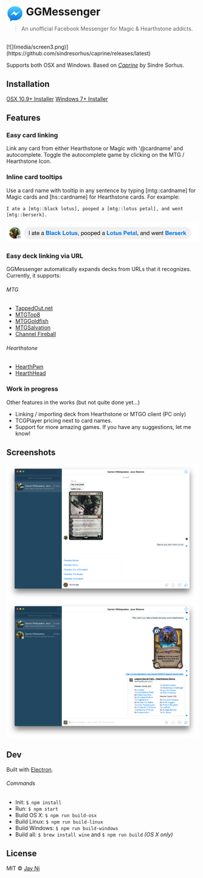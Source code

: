 # <img src="media/Icon.png" width="45" align="left">&nbsp;GGMessenger

> An unofficial Facebook Messenger for Magic & Hearthstone addicts.

<br>
[![](media/screen3.png)](https://github.com/sindresorhus/caprine/releases/latest)

Supports both OSX and Windows.  Based on [*Caprine*](https://github.com/sindresorhus/caprine/releases/latest) by Sindre Sorhus.

## Installation

[OSX 10.9+ Installer](https://www.dropbox.com/s/o0r8pty6shubwqb/GGMessenger-osx-0.4.0.zip?dl=0)
[Windows 7+ Installer](https://www.dropbox.com/s/d8kwqkukferm0xj/GGMessenger-v0.4.0.exe?dl=0)

## Features

### Easy card linking

Link any card from either Hearthstone or Magic with '@cardname' and autocomplete.  Toggle the autocomplete game by clicking on the MTG / Hearthstone Icon.

### Inline card tooltips

Use a card name with tooltip in any sentence by typing [mtg::cardname] for Magic cards and [hs::cardname] for Hearthstone cards.  For example:

```
I ate a [mtg::black lotus], pooped a [mtg::lotus petal], and went [mtg::berserk].
```

![](media/screen4.png)

### Easy deck linking via URL

GGMessenger automatically expands decks from URLs that it recognizes.  Currently, it supports:

###### MTG
* [TappedOut.net](http://tappedout.net)
* [MTGTop8](http://mtgtop8.com)
* [MTGGoldfish](http://mtggoldfish.com)
* [MTGSalvation](http://mtgsalvation.com)
* [Channel Fireball](http://channelfireball.com)

###### Hearthstone
* [HearthPwn](http://hearthpwn.com)
* [HearthHead](http://hearthhead.com)

### Work in progress

Other features in the works (but not quite done yet...)

* Linking / importing deck from Hearthstone or MTGO client (PC only)
* TCGPlayer pricing next to card names.
* Support for more amazing games.  If you have any suggestions, let me know!

## Screenshots

![](media/screen1.png)
![](media/screen2.png)

## Dev

Built with [Electron](http://electron.atom.io).

###### Commands

- Init: `$ npm install`
- Run: `$ npm start`
- Build OS X: `$ npm run build-osx`
- Build Linux: `$ npm run build-linux`
- Build Windows: `$ npm run build-windows`
- Build all: `$ brew install wine` and `$ npm run build` *(OS X only)*

## License

MIT © [Jay Ni](https://github.com/jayxni)
